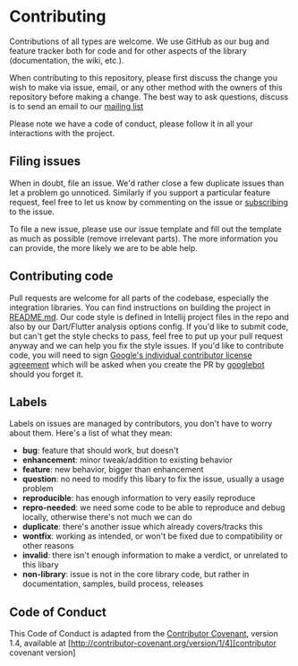 # Contributing

Contributions of all types are welcome. We use GitHub as our bug and feature tracker both for code and for other aspects of the library (documentation, the wiki, etc.).

When contributing to this repository, please first discuss the change you wish to make via issue,
email, or any other method with the owners of this repository before making a change. The best way to ask  questions, discuss is to send an email to our [mailing list][mailing list]

Please note we have a code of conduct, please follow it in all your interactions with the project.

## Filing issues

When in doubt, file an issue. We'd rather close a few duplicate issues than let a problem go unnoticed.
Similarly if you support a particular feature request, feel free to let us know by commenting on the issue or [subscribing][subscribing] to the issue.

To file a new issue, please use our issue template and fill out the template as much as possible (remove irrelevant parts).
The more information you can provide, the more likely we are to be able help.

## Contributing code

Pull requests are welcome for all parts of the codebase, especially the integration libraries.
You can find instructions on building the project in [README.md][readme].
Our code style is defined in Intellij project files in the repo and also by our Dart/Flutter analysis options config.
If you'd like to submit code, but can't get the style checks to pass, feel free to put up your pull request anyway and we can help you fix the style issues.
If you'd like to contribute code, you will need to sign [Google's individual contributor license agreement][contributor license] which will be asked when you create the PR by [googlebot](https://github.com/googlebot) should you forget it.

## Labels

Labels on issues are managed by contributors, you don't have to worry about them. Here's a list of what they mean:

 * **bug**: feature that should work, but doesn't
 * **enhancement**: minor tweak/addition to existing behavior
 * **feature**: new behavior, bigger than enhancement
 * **question**: no need to modify this libary to fix the issue, usually a usage problem
 * **reproducible**: has enough information to very easily reproduce
 * **repro-needed**: we need some code to be able to reproduce and debug locally, otherwise there's not much we can do
 * **duplicate**: there's another issue which already covers/tracks this
 * **wontfix**: working as intended, or won't be fixed due to compatibility or other reasons
 * **invalid**: there isn't enough information to make a verdict, or unrelated to this libary
 * **non-library**: issue is not in the core library code, but rather in documentation, samples, build process, releases

## Code of Conduct

This Code of Conduct is adapted from the [Contributor Covenant][contributor covenant], version 1.4,
available at [http://contributor-covenant.org/version/1/4][contributor covenant version]

[readme]: README.md
[contributor covenant]: http://contributor-covenant.org
[contributor covenant version]: http://contributor-covenant.org/version/1/4/
[contributor license]: https://developers.google.com/open-source/cla/individual
[mailing list]: https://groups.google.com/g/famplify_group
[subscribing]: https://help.github.com/articles/subscribing-to-conversations 